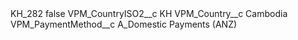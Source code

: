 <?xml version="1.0" encoding="UTF-8"?>
<CustomMetadata xmlns="http://soap.sforce.com/2006/04/metadata" xmlns:xsi="http://www.w3.org/2001/XMLSchema-instance" xmlns:xsd="http://www.w3.org/2001/XMLSchema">
    <label>KH_282</label>
    <protected>false</protected>
    <values>
        <field>VPM_CountryISO2__c</field>
        <value xsi:type="xsd:string">KH</value>
    </values>
    <values>
        <field>VPM_Country__c</field>
        <value xsi:type="xsd:string">Cambodia</value>
    </values>
    <values>
        <field>VPM_PaymentMethod__c</field>
        <value xsi:type="xsd:string">A_Domestic Payments (ANZ)</value>
    </values>
</CustomMetadata>
